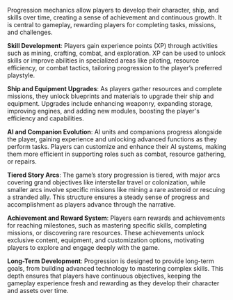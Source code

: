 Progression mechanics allow players to develop their character, ship, and skills over time, creating a sense of achievement and continuous growth. It is central to gameplay, rewarding players for completing tasks, missions, and challenges.

**Skill Development**: Players gain experience points (XP) through activities such as mining, crafting, combat, and exploration. XP can be used to unlock skills or improve abilities in specialized areas like piloting, resource efficiency, or combat tactics, tailoring progression to the player’s preferred playstyle.

**Ship and Equipment Upgrades**: As players gather resources and complete missions, they unlock blueprints and materials to upgrade their ship and equipment. Upgrades include enhancing weaponry, expanding storage, improving engines, and adding new modules, boosting the player's efficiency and capabilities.

**AI and Companion Evolution**: AI units and companions progress alongside the player, gaining experience and unlocking advanced functions as they perform tasks. Players can customize and enhance their AI systems, making them more efficient in supporting roles such as combat, resource gathering, or repairs.

**Tiered Story Arcs**: The game’s story progression is tiered, with major arcs covering grand objectives like interstellar travel or colonization, while smaller arcs involve specific missions like mining a rare asteroid or rescuing a stranded ally. This structure ensures a steady sense of progress and accomplishment as players advance through the narrative.

**Achievement and Reward System**: Players earn rewards and achievements for reaching milestones, such as mastering specific skills, completing missions, or discovering rare resources. These achievements unlock exclusive content, equipment, and customization options, motivating players to explore and engage deeply with the game.

**Long-Term Development**: Progression is designed to provide long-term goals, from building advanced technology to mastering complex skills. This depth ensures that players have continuous objectives, keeping the gameplay experience fresh and rewarding as they develop their character and assets over time.